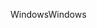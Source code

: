 <span data-ttu-id="020ea-101">Windows</span><span class="sxs-lookup"><span data-stu-id="020ea-101">Windows</span></span>